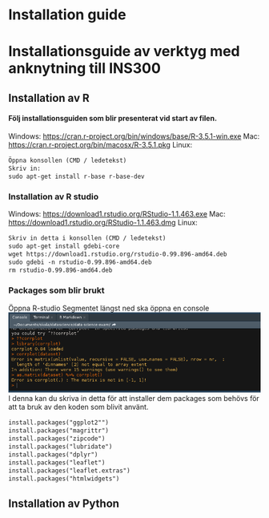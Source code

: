 Installation guide
================

Installationsguide av verktyg med anknytning till INS300
========================================================

Installation av R
-----------------

#### Följ installationsguiden som blir presenterat vid start av filen.

Windows: <https://cran.r-project.org/bin/windows/base/R-3.5.1-win.exe>
Mac: <https://cran.r-project.org/bin/macosx/R-3.5.1.pkg>
Linux:

    Öppna konsollen (CMD / ledetekst)
    Skriv in: 
    sudo apt-get install r-base r-base-dev

### Installation av R studio

Windows: <https://download1.rstudio.org/RStudio-1.1.463.exe>
Mac: <https://download1.rstudio.org/RStudio-1.1.463.dmg>
Linux:

    Skriv in detta i konsollen (CMD / ledetekst)
    sudo apt-get install gdebi-core
    wget https://download1.rstudio.org/rstudio-0.99.896-amd64.deb
    sudo gdebi -n rstudio-0.99.896-amd64.deb
    rm rstudio-0.99.896-amd64.deb

### Packages som blir brukt

Öppna R-studio
Segmentet längst ned ska öppna en console ![](Pictures/rstudio-console.png)
I denna kan du skriva in detta för att installer dem packages som behövs för att ta bruk av den koden som blivit använt.

    install.packages("ggplot2"")
    install.packages("magrittr")
    install.packages("zipcode")
    install.packages("lubridate")
    install.packages("dplyr")
    install.packages("leaflet")
    install.packages("leaflet.extras")
    install.packages("htmlwidgets")

Installation av Python
----------------------
